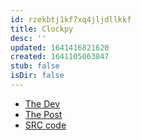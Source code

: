 ```yaml
---
id: rzekbtj1kf7xq4jljdllkkf
title: Clockpy
desc: ''
updated: 1641416821620
created: 1641105063847
stub: false
isDir: false
---
```



- [The Dev](https://www.linkedin.com/in/altieres-schincariol-netto-4a44a0106/?miniProfileUrn=urn%3Ali%3Afs_miniProfile%3AACoAABrEvLwBKwGlQXefpq1h3f3T-R-vhUnLdk4) 
- [The Post](https://www.linkedin.com/feed/update/urn:li:activity:6798152834048114688)
- [SRC code](https://github.com/altnetto/clockpy)
